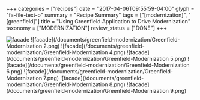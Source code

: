 +++
categories = ["recipes"]
date = "2017-04-06T09:55:59-04:00"
glyph = "fa-file-text-o"
summary = "Recipe Summary"
tags = ["[modernization]", "[greenfield]"]
title = "Using Greenfield Application to Drive Modernization"
taxonomy = ["MODERNIZATION"]
review_status = ["DONE"]
+++

![facade](/documents/greenfield-modernization/Greenfield-Modernization.png)
![facade](/documents/greenfield-modernization/Greenfield-Modernization 2.png)
![facade](/documents/greenfield-modernization/Greenfield-Modernization 4.png)
![facade](/documents/greenfield-modernization/Greenfield-Modernization 5.png)
![facade](/documents/greenfield-modernization/Greenfield-Modernization 6.png)
![facade](/documents/greenfield-modernization/Greenfield-Modernization 7.png)
![facade](/documents/greenfield-modernization/Greenfield-Modernization 8.png)
![facade](/documents/greenfield-modernization/Greenfield-Modernization 9.png)
